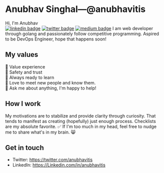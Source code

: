 # Anubhav Singhal—@anubhavitis
Hi, I'm Anubhav<br>
[![linkedin badge](https://img.shields.io/badge/anubhavitis-30302f?style=flat&logo=linkedin)](https://www.linkedin.com/in/anubhavitis)
[![twitter badge](https://img.shields.io/badge/@anubhavitis-30302f?style=flat&logo=twitter)](https://twitter.com/anubhavitis)
[![medium badge](https://img.shields.io/badge/anubhavitis-30302f?style=flat&logo=medium)](https://medium.com/@anubhavitis)
I am web developer through golang and passionately follow competitive programming. Aspired to be DevOps Engineer, hope that happens soon!

## My values
🌟 Value experience<br>
💖 Safety and trust<br>
🍏 Always ready to learn<br>
🙌 Love to meet new people and know them.<br>
💬 Ask me about anything, I'm happy to help! 

## How I work
My motivations are to stabilize and provide clarity through curiosity. That tends to manifest as creating (hopefully) just enough process. Checklists are my absolute favorite. ✅ If I'm too much in my head, feel free to nudge me to share what's in my brain. 😸

## Get in touch
- Twitter: https://twitter.com/anubhavitis
- LinkedIn: https://Linkedin.com/in/anubhavitis
